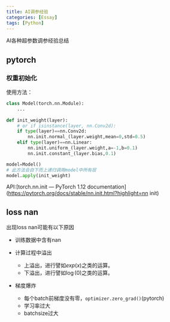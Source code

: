 ```yaml
---
title: AI调参经验
categories: [Essay]
tags: [Python]
---
```


AI各种超参数调参经验总结

<!--more-->

## pytorch

### 权重初始化

使用方法：

```python
class Model(torch.nn.Module):
    ...
    
def init_weight(layer):
    # or if isinstance(layer, nn.Conv2d):
    if type(layer)==nn.Conv2d:
        nn.init.normal_(layer.weight,mean=0,std=0.5)
    elif type(layer)==nn.Linear:
        nn.init.uniform_(layer.weight,a=-1,b=0.1)
        nn.init.constant_(layer.bias,0.1)

model=Model()
# 此方法会自下而上递归调用model中所有层
model.apply(init_weight)
```

API:[torch.nn.init — PyTorch 1.12 documentation](https://pytorch.org/docs/stable/nn.init.html?highlight=nn init)



## loss nan

出现loss nan可能有以下原因

- 训练数据中含有nan

- 计算过程中溢出
  -  上溢出，进行譬如$exp(x)$之类的运算。
  - 下溢出，进行譬如$\log(0)$之类的运算。

- 梯度爆炸
  - 每个batch前梯度没有零，`optimizer.zero_grad()`(pytorch)
  - 学习率过大
  - batchsize过大